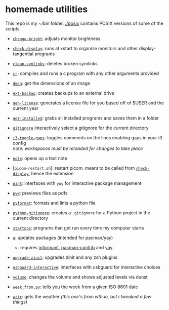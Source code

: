 # homemade utilities

This repo is my ~/bin folder. [./posix](./posix) contains POSIX versions of
some of the scripts.

- [`change-bright`](./change-bright):
  adjusts monitor brightness

- [`check-display`](./check-display):
  runs at xstart to organize monitors and other display-tangential programs

- [`clean-symlinks`](./clean-symlinks):
  deletes broken symlinks

- [`cr`](./cr):
  compiles and runs a c program with any other arguments provided

- [`dmsn`](./dmsn):
  get the dimensions of an image

- [`ext-backup`](./ext-backup):
  creates backups to an external drive

- [`gen-license`](./gen-license):
  generates a license file for you based off of $USER and the current year

- [`get-installed`](./get-installed):
  grabs all installed programs and saves them in a folder

- [`gitignore`](./gitignore)
  interactively select a gitignore for the current directory

- [`i3-toggle-gaps`](./i3-toggle-gaps):
  toggles comments on the lines enabling gaps in your i3 config  
  _note: workspaces must be reloaded for changes to take place_

- [`note`](./note):
  opens up a text note

- [`picom-restart.sh`]:
  restart picom. meant to be called from [`check-display`](./check-display),
  hence the extension

- [`pint`](./pint):
  interfaces with `yay` for interactive package management

- [`pvw`](./pvw):
  previews files as pdfs

- [`pyformat`](./pyformat):
  formats and lints a python file

- [`python-gitignore`](./python-gitignore):
  creates a `.gitignore` for a Python project in the current directory

- [`startups`](./startups):
  programs that get run every time my computer starts

- [`u`](./u):
  updates packages (intended for pacman/yay)

  - requires [informant](https://github.com/bradford-smith94/informant),
    [pacman-contrib](https://git.archlinux.org/pacman-contrib.git/about) and [yay](https://github.com/Jguer/yay)

- [`upgrade-zinit`](./upgrade-zinit):
  upgrades zinit and any zsh plugins

- [`usbguard-interactive`](./usbguard-interactive):
  interfaces with usbguard for interactive choices

- [`volume`](./volume):
  changes the volume and shows adjusted levels via dunst

- [`week_from.py`](./week_from.py):
  tells you the week from a given ISO 8601 date

- [`wttr`](./wttr):
  gets the weather _(this one's from wttr.io, but i tweaked a few things)_
